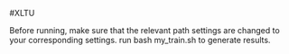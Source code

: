 #XLTU

Before running, make sure that the relevant path settings are changed to your corresponding settings.
run bash my_train.sh to generate results.
